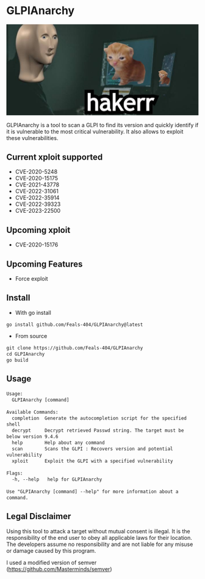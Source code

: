 # GLPIAnarchy

![hakker.png](/hakerr.png)

GLPIAnarchy is a tool to scan a GLPI to find its version and quickly identify if it is vulnerable to the most critical vulnerability.
It also allows to exploit these vulnerabilities.

## Current xploit supported

- CVE-2020-5248
- CVE-2020-15175
- CVE-2021-43778
- CVE-2022-31061
- CVE-2022-35914
- CVE-2022-39323
- CVE-2023-22500

## Upcoming xploit

- CVE-2020-15176

## Upcoming Features

- Force exploit

## Install

- With go install
```
go install github.com/Feals-404/GLPIAnarchy@latest
```
- From source 
```
git clone https://github.com/Feals-404/GLPIAnarchy
cd GLPIAnarchy
go build
```

## Usage

```
Usage:
  GLPIAnarchy [command]

Available Commands:
  completion  Generate the autocompletion script for the specified shell
  decrypt     Decrypt retrieved Passwd string. The target must be below version 9.4.6
  help        Help about any command
  scan        Scans the GLPI : Recovers version and potential vulnerability
  xploit      Exploit the GLPI with a specified vulnerability

Flags:
  -h, --help   help for GLPIAnarchy

Use "GLPIAnarchy [command] --help" for more information about a command.
```

## Legal Disclaimer

Using this tool to attack a target without mutual consent is illegal. It is the responsibility of the end user to obey all applicable laws for their location. The developers assume no responsibility and are not liable for any misuse or damage caused by this program.

I used a modified version of semver (https://github.com/Masterminds/semver)
